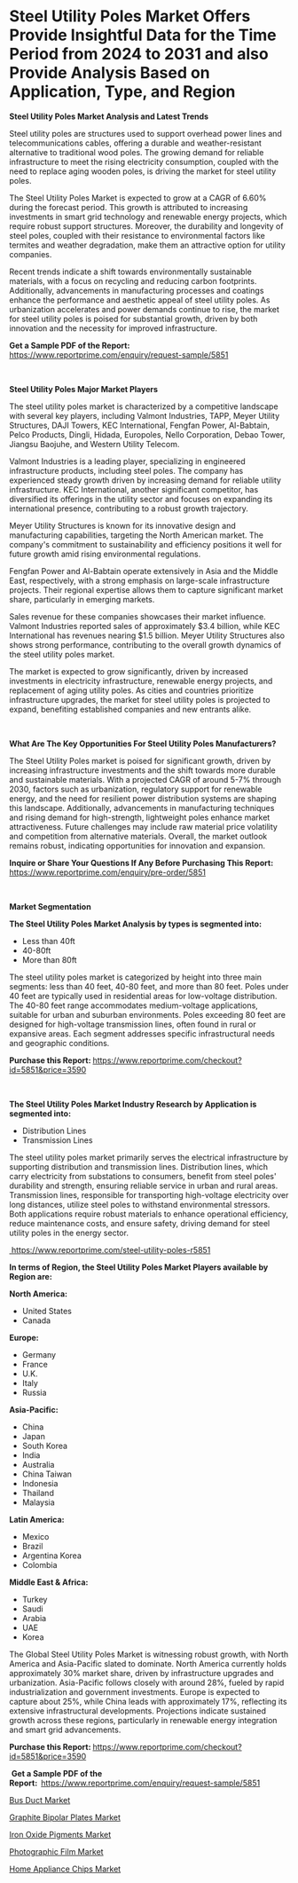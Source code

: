 <p><h1>Steel Utility Poles Market Offers Provide Insightful Data for the Time Period from 2024 to 2031 and also Provide Analysis Based on Application, Type, and Region</h1></p><p><strong>Steel Utility Poles Market Analysis and Latest Trends</strong></p>
<p><p>Steel utility poles are structures used to support overhead power lines and telecommunications cables, offering a durable and weather-resistant alternative to traditional wood poles. The growing demand for reliable infrastructure to meet the rising electricity consumption, coupled with the need to replace aging wooden poles, is driving the market for steel utility poles.</p><p>The Steel Utility Poles Market is expected to grow at a CAGR of 6.60% during the forecast period. This growth is attributed to increasing investments in smart grid technology and renewable energy projects, which require robust support structures. Moreover, the durability and longevity of steel poles, coupled with their resistance to environmental factors like termites and weather degradation, make them an attractive option for utility companies.</p><p>Recent trends indicate a shift towards environmentally sustainable materials, with a focus on recycling and reducing carbon footprints. Additionally, advancements in manufacturing processes and coatings enhance the performance and aesthetic appeal of steel utility poles. As urbanization accelerates and power demands continue to rise, the market for steel utility poles is poised for substantial growth, driven by both innovation and the necessity for improved infrastructure.</p></p>
<p><strong>Get a Sample PDF of the Report:&nbsp;</strong> <a href="https://www.reportprime.com/enquiry/request-sample/5851">https://www.reportprime.com/enquiry/request-sample/5851</a></p>
<p>&nbsp;</p>
<p><strong>Steel Utility Poles Major Market Players</strong></p>
<p><p>The steel utility poles market is characterized by a competitive landscape with several key players, including Valmont Industries, TAPP, Meyer Utility Structures, DAJI Towers, KEC International, Fengfan Power, Al-Babtain, Pelco Products, Dingli, Hidada, Europoles, Nello Corporation, Debao Tower, Jiangsu Baojuhe, and Western Utility Telecom.</p><p>Valmont Industries is a leading player, specializing in engineered infrastructure products, including steel poles. The company has experienced steady growth driven by increasing demand for reliable utility infrastructure. KEC International, another significant competitor, has diversified its offerings in the utility sector and focuses on expanding its international presence, contributing to a robust growth trajectory.</p><p>Meyer Utility Structures is known for its innovative design and manufacturing capabilities, targeting the North American market. The company's commitment to sustainability and efficiency positions it well for future growth amid rising environmental regulations. </p><p>Fengfan Power and Al-Babtain operate extensively in Asia and the Middle East, respectively, with a strong emphasis on large-scale infrastructure projects. Their regional expertise allows them to capture significant market share, particularly in emerging markets.</p><p>Sales revenue for these companies showcases their market influence. Valmont Industries reported sales of approximately $3.4 billion, while KEC International has revenues nearing $1.5 billion. Meyer Utility Structures also shows strong performance, contributing to the overall growth dynamics of the steel utility poles market.</p><p>The market is expected to grow significantly, driven by increased investments in electricity infrastructure, renewable energy projects, and replacement of aging utility poles. As cities and countries prioritize infrastructure upgrades, the market for steel utility poles is projected to expand, benefiting established companies and new entrants alike.</p></p>
<p>&nbsp;</p>
<p><strong>What Are The Key Opportunities For Steel Utility Poles Manufacturers?</strong></p>
<p><p>The Steel Utility Poles market is poised for significant growth, driven by increasing infrastructure investments and the shift towards more durable and sustainable materials. With a projected CAGR of around 5-7% through 2030, factors such as urbanization, regulatory support for renewable energy, and the need for resilient power distribution systems are shaping this landscape. Additionally, advancements in manufacturing techniques and rising demand for high-strength, lightweight poles enhance market attractiveness. Future challenges may include raw material price volatility and competition from alternative materials. Overall, the market outlook remains robust, indicating opportunities for innovation and expansion.</p></p>
<p><strong>Inquire or Share Your Questions If Any Before Purchasing This Report:</strong> <a href="https://www.reportprime.com/enquiry/pre-order/5851">https://www.reportprime.com/enquiry/pre-order/5851</a></p>
<p>&nbsp;</p>
<p><strong>Market Segmentation</strong></p>
<p><strong>The Steel Utility Poles Market Analysis by types is segmented into:</strong></p>
<p><ul><li>Less than 40ft</li><li>40-80ft</li><li>More than 80ft</li></ul></p>
<p><p>The steel utility poles market is categorized by height into three main segments: less than 40 feet, 40-80 feet, and more than 80 feet. Poles under 40 feet are typically used in residential areas for low-voltage distribution. The 40-80 feet range accommodates medium-voltage applications, suitable for urban and suburban environments. Poles exceeding 80 feet are designed for high-voltage transmission lines, often found in rural or expansive areas. Each segment addresses specific infrastructural needs and geographic conditions.</p></p>
<p><strong>Purchase this Report:&nbsp;</strong><a href="https://www.reportprime.com/checkout?id=5851&price=3590">https://www.reportprime.com/checkout?id=5851&price=3590</a></p>
<p>&nbsp;</p>
<p><strong>The Steel Utility Poles Market Industry Research by Application is segmented into:</strong></p>
<p><ul><li>Distribution Lines</li><li>Transmission Lines</li></ul></p>
<p><p>The steel utility poles market primarily serves the electrical infrastructure by supporting distribution and transmission lines. Distribution lines, which carry electricity from substations to consumers, benefit from steel poles' durability and strength, ensuring reliable service in urban and rural areas. Transmission lines, responsible for transporting high-voltage electricity over long distances, utilize steel poles to withstand environmental stressors. Both applications require robust materials to enhance operational efficiency, reduce maintenance costs, and ensure safety, driving demand for steel utility poles in the energy sector.</p></p>
<p><a href="https://www.reportprime.com/steel-utility-poles-r5851">&nbsp;https://www.reportprime.com/steel-utility-poles-r5851</a></p>
<p><strong>In terms of Region, the Steel Utility Poles Market Players available by Region are:</strong></p>
<p>
    <p> <strong> North America: </strong>
        <ul>
            <li>United States</li>
            <li>Canada</li>
        </ul>
        </p> 
    <p> <strong> Europe: </strong>
        <ul>
            <li>Germany</li>
            <li>France</li>
            <li>U.K.</li>
            <li>Italy</li>
            <li>Russia</li>
        </ul>
        </p> 
    <p> <strong> Asia-Pacific: </strong>
        <ul>
            <li>China</li>
            <li>Japan</li>
            <li>South Korea</li>
            <li>India</li>
            <li>Australia</li>
            <li>China Taiwan</li>
            <li>Indonesia</li>
            <li>Thailand</li>
            <li>Malaysia</li>
        </ul>
        </p> 
    <p> <strong> Latin America: </strong>
        <ul>
            <li>Mexico</li>
            <li>Brazil</li>
            <li>Argentina Korea</li>
            <li>Colombia</li>
        </ul>
        </p> 
    <p> <strong> Middle East & Africa: </strong>
        <ul>
            <li>Turkey</li>
            <li>Saudi</li>
            <li>Arabia</li>
            <li>UAE</li>
            <li>Korea</li>
        </ul>
    </p>
    </p>
<p><p>The Global Steel Utility Poles Market is witnessing robust growth, with North America and Asia-Pacific slated to dominate. North America currently holds approximately 30% market share, driven by infrastructure upgrades and urbanization. Asia-Pacific follows closely with around 28%, fueled by rapid industrialization and government investments. Europe is expected to capture about 25%, while China leads with approximately 17%, reflecting its extensive infrastructural developments. Projections indicate sustained growth across these regions, particularly in renewable energy integration and smart grid advancements.</p></p>
<p><strong>Purchase this Report: </strong><a href="https://www.reportprime.com/checkout?id=5851&price=3590">https://www.reportprime.com/checkout?id=5851&price=3590</a></p>
<p>&nbsp;<strong>Get a Sample PDF of the Report:&nbsp;&nbsp;</strong><a href="https://www.reportprime.com/enquiry/request-sample/5851">https://www.reportprime.com/enquiry/request-sample/5851</a></p>
<p><strong></strong></p>
<p><p><a href="https://github.com/MarlinNader2023/Market-Research-Report-List-1/blob/main/bus-duct-market.md">Bus Duct Market</a></p><p><a href="https://github.com/santosh758595/Market-Research-Report-List-6/blob/main/graphite-bipolar-plates-market.md">Graphite Bipolar Plates Market</a></p><p><a href="https://www.linkedin.com/pulse/iron-oxide-pigments-market-research-report-exploring-size-revenue-bjtff?trackingId=M7PjfS5JRhO4TRC6e%2BsunA%3D%3D">Iron Oxide Pigments Market</a></p><p><a href="https://medium.com/@valroy852472024/photographic-film-industry-sector-new-technologies-and-market-impact-forecasted-for-period-from-4199e53c2a4d">Photographic Film Market</a></p><p><a href="https://issuu.com/reportprime-2/docs/home-appliance-chips-market-size-20_2a49fba6ae9707">Home Appliance Chips Market</a></p></p>